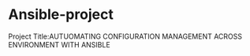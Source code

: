 # Ansible-project
Project Title:AUTUOMATING CONFIGURATION MANAGEMENT ACROSS ENVIRONMENT WITH ANSIBLE 
